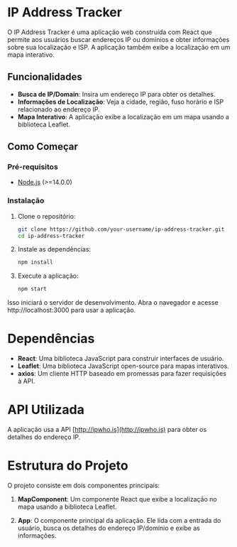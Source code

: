 # IP Address Tracker

O IP Address Tracker é uma aplicação web construída com React que permite aos usuários buscar endereços IP ou domínios e obter informações sobre sua localização e ISP. A aplicação também exibe a localização em um mapa interativo.

## Funcionalidades

- **Busca de IP/Domain**: Insira um endereço IP para obter os detalhes.
- **Informações de Localização**: Veja a cidade, região, fuso horário e ISP relacionado ao endereço IP.
- **Mapa Interativo**: A aplicação exibe a localização em um mapa usando a biblioteca Leaflet.

## Como Começar

### Pré-requisitos

- [Node.js](https://nodejs.org/) (>=14.0.0)

### Instalação

1. Clone o repositório:

   ```bash
   git clone https://github.com/your-username/ip-address-tracker.git
   cd ip-address-tracker

2. Instale as dependências:

   ```bash
   npm install

3. Execute a aplicação:

   ```bash
   npm start
Isso iniciará o servidor de desenvolvimento. Abra o navegador e acesse http://localhost:3000 para usar a aplicação.

# Dependências

- **React**: Uma biblioteca JavaScript para construir interfaces de usuário.
- **Leaflet**: Uma biblioteca JavaScript open-source para mapas interativos.
- **axios**: Um cliente HTTP baseado em promessas para fazer requisições à API.

# API Utilizada

A aplicação usa a API [http://ipwho.is](http://ipwho.is) para obter os detalhes do endereço IP.

# Estrutura do Projeto

O projeto consiste em dois componentes principais:

1. **MapComponent**: Um componente React que exibe a localização no mapa usando a biblioteca Leaflet.

2. **App**: O componente principal da aplicação. Ele lida com a entrada do usuário, busca os detalhes do endereço IP/domínio e exibe as informações.


 
